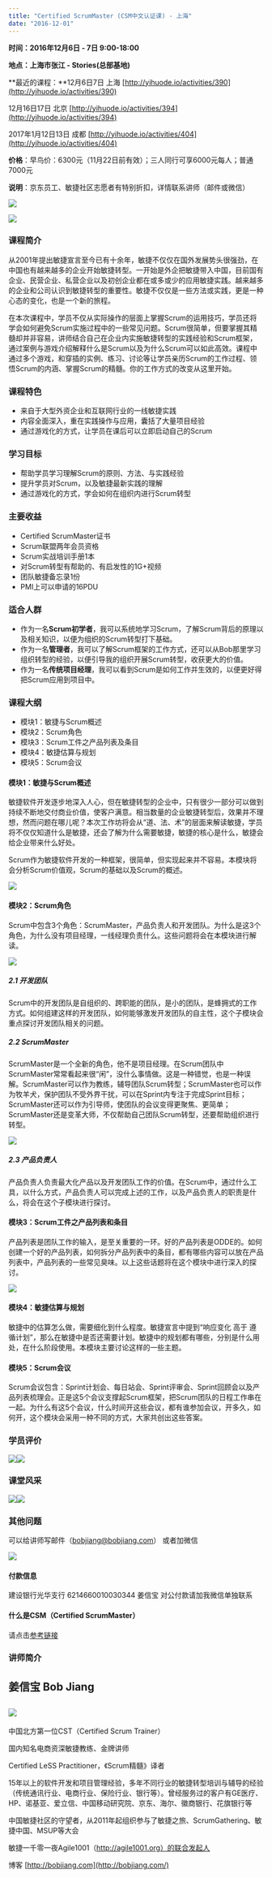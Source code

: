 ```yaml
---
title: "Certified ScrumMaster (CSM中文认证课) - 上海"
date: "2016-12-01"
---
```


**时间：2016年12月6日 - 7日 9:00-18:00**

**地点：上海市张江 - Stories(总部基地)**

**最近的课程：**12月6日7日 上海 [http://yihuode.io/activities/390](http://yihuode.io/activities/390)

12月16日17日 北京 [http://yihuode.io/activities/394](http://yihuode.io/activities/394)

2017年1月12日13日 成都 [http://yihuode.io/activities/404](http://yihuode.io/activities/404)

**价格**：早鸟价：6300元（11月22日前有效）；三人同行可享6000元每人；普通7000元

**说明**：京东员工、敏捷社区志愿者有特别折扣，详情联系讲师（邮件或微信）

![](http://res.yihuode.io/FoxkV5HL1o5wgBuwsIGak_MAlnxc)

![](http://res.yihuode.io/Fty7OW26L4wXneBrOHQqW33dbUV3)

### 课程简介

从2001年提出敏捷宣言至今已有十余年，敏捷不仅仅在国外发展势头很强劲，在中国也有越来越多的企业开始敏捷转型。一开始是外企把敏捷带入中国，目前国有企业、民营企业、私营企业以及初创企业都在或多或少的应用敏捷实践。越来越多的企业和公司认识到敏捷转型的重要性。敏捷不仅仅是一些方法或实践，更是一种心态的变化，也是一个新的旅程。

在本次课程中，学员不仅从实际操作的层面上掌握Scrum的运用技巧，学员还将学会如何避免Scrum实施过程中的一些常见问题。Scrum很简单，但要掌握其精髓却并非容易，讲师结合自己在企业内实施敏捷转型的实践经验和Scrum框架，通过案例与游戏介绍解释什么是Scrum以及为什么Scrum可以如此高效。课程中通过多个游戏，和穿插的实例、练习、讨论等让学员亲历Scrum的工作过程、领悟Scrum的内涵、掌握Scrum的精髓。你的工作方式的改变从这里开始。

### 课程特色

- 来自于大型外资企业和互联网行业的一线敏捷实践
- 内容全面深入，重在实践操作与应用，囊括了大量项目经验
- 通过游戏化的方式，让学员在课后可以立即启动自己的Scrum

### 学习目标

- 帮助学员学习理解Scrum的原则、方法、与实践经验
- 提升学员对Scrum，以及敏捷最新实践的理解
- 通过游戏化的方式，学会如何在组织内进行Scrum转型

### 主要收益

- Certified ScrumMaster证书
- Scrum联盟两年会员资格
- Scrum实战培训手册1本
- 对Scrum转型有帮助的、有启发性的1G+视频
- 团队敏捷备忘录1份
- PMI上可以申请的16PDU

### 适合人群

- 作为一名**Scrum初学者**，我可以系统地学习Scrum，了解Scrum背后的原理以及相关知识，以便为组织的Scrum转型打下基础。
- 作为一名**管理者**，我可以了解Scrum框架的工作方式，还可以从Bob那里学习组织转型的经验，以便引导我的组织开展Scrum转型，收获更大的价值。
- 作为一名**传统项目经理**，我可以看到Scrum是如何工作并生效的，以便更好得把Scrum应用到项目中。

### 课程大纲

- 模块1：敏捷与Scrum概述
- 模块2：Scrum角色
- 模块3：Scrum工件之产品列表及条目
- 模块4：敏捷估算与规划
- 模块5：Scrum会议

#### 模块1：敏捷与Scrum概述

敏捷软件开发逐步地深入人心，但在敏捷转型的企业中，只有很少一部分可以做到持续不断地交付商业价值，使客户满意。相当数量的企业敏捷转型后，效果并不理想，然而问题在哪儿呢？本次工作坊将会从“道、法、术”的层面来解读敏捷，学员将不仅仅知道什么是敏捷，还会了解为什么需要敏捷，敏捷的核心是什么，敏捷会给企业带来什么好处。

Scrum作为敏捷软件开发的一种框架，很简单，但实现起来并不容易。本模块将会分析Scrum价值观，Scrum的基础以及Scrum的概述。

![](http://res.yihuode.io/FllqlSLE80o3II-dUMXqc8RkLihC)

#### 模块2：Scrum角色

Scrum中包含3个角色：ScrumMaster，产品负责人和开发团队。为什么是这3个角色，为什么没有项目经理，一线经理负责什么。这些问题将会在本模块进行解读。

![](http://res.yihuode.io/FnVjD39VI5v45XoRv14s7h7m3Hn6)

##### 2.1 开发团队

Scrum中的开发团队是自组织的、跨职能的团队，是小的团队，是蜂拥式的工作方式。如何组建这样的开发团队，如何能够激发开发团队的自主性，这个子模块会重点探讨开发团队相关的问题。

##### 2.2 ScrumMaster

ScrumMaster是一个全新的角色，他不是项目经理。在Scrum团队中ScrumMaster常常看起来很“闲”，没什么事情做。这是一种错觉，也是一种误解。ScrumMaster可以作为教练，辅导团队Scrum转型；ScrumMaster也可以作为牧羊犬，保护团队不受外界干扰，可以在Sprint内专注于完成Sprint目标；ScrumMaster还可以作为引导师，使团队的会议变得更聚焦、更简单；ScrumMaster还是变革大师，不仅帮助自己团队Scrum转型，还要帮助组织进行转型。

![](http://res.yihuode.io/FqPVxob8i1_kBLSJur5FnGWd9YbF)

##### 2.3 产品负责人

产品负责人负责最大化产品以及开发团队工作的价值。在Scrum中，通过什么工具，以什么方式，产品负责人可以完成上述的工作，以及产品负责人的职责是什么，将会在这个子模块进行探讨。

#### 模块3：Scrum工件之产品列表和条目

产品列表是团队工作的输入，是至关重要的一环。好的产品列表是ODDE的。如何创建一个好的产品列表，如何拆分产品列表中的条目，都有哪些内容可以放在产品列表中，产品列表的一些常见臭味。以上这些话题将在这个模块中进行深入的探讨。

![](http://res.yihuode.io/FmNKcrDgdH7m6jDDpZSRmMDxVsHW)

#### 模块4：敏捷估算与规划

敏捷中的估算怎么做，需要细化到什么程度。敏捷宣言中提到“响应变化 高于 遵循计划”，那么在敏捷中是否还需要计划。敏捷中的规划都有哪些，分别是什么用处，在什么阶段使用。本模块主要讨论这样的一些主题。

#### 模块5：Scrum会议

Scrum会议包含：Sprint计划会、每日站会、Sprint评审会、Sprint回顾会以及产品列表梳理会。正是这5个会议支撑起Scrum框架，把Scrum团队的日程工作串在一起。为什么有这5个会议，什么时间开这些会议，都有谁参加会议，开多久，如何开，这个模块会采用一种不同的方式，大家共创出这些答案。

### 学员评价

![](http://res.yihuode.io/FvPdNTprooPiRKnm-BBgFTMaCQ-c)![](http://res.yihuode.io/FlNdmyzBHncH2dRfoHKNKosn7qk8)

### 课堂风采

![](http://res.yihuode.io/FqXL_iI2q3b8J7zQ9aZjwDEpNiYd)![](http://res.yihuode.io/FuZBEu7hkJBjf23B9cQRMWVM8eoO)

### 其他问题

可以给讲师写邮件（[bobjiang@bobjiang.com](mailto:bobjiang@bobjiang.com)） 或者加微信

![](http://res.yihuode.io/FmYXhl_c0hY6FmnPeuhvc4fJlHeb)

#### 付款信息

建设银行光华支行 6214660010030344 姜信宝 对公付款请加我微信单独联系

#### 什么是CSM（Certified ScrumMaster）

请点击[参考链接](http://bobjiang.com/what-is-csm/)

### 讲师简介

## 姜信宝 Bob Jiang

## ![](http://res.yihuode.io/Ftp29o4NVFnuKJSXK2j9WvVfyEQk)

中国北方第一位CST（Certified Scrum Trainer）

国内知名电商资深敏捷教练、金牌讲师

Certified LeSS Practitioner，《Scrum精髓》译者

15年以上的软件开发和项目管理经验，多年不同行业的敏捷转型培训与辅导的经验（传统通讯行业、电商行业、保险行业、银行等）。曾经服务过的客户有GE医疗、HP、诺基亚、爱立信、中国移动研究院、京东、海尔、徽商银行、花旗银行等

中国敏捷社区的守望者，从2011年起组织参与了敏捷之旅、ScrumGathering、敏捷中国、MSUP等大会

敏捷一千零一夜Agile1001（http://agile1001.org）的联合发起人

博客 [http://bobjiang.com](http://bobjiang.com/)

